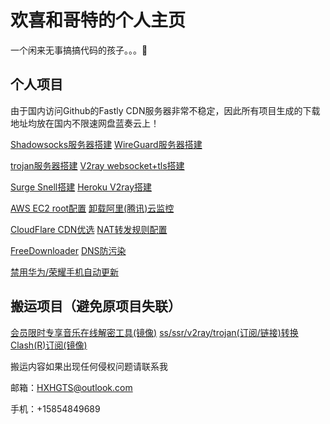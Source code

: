 # 欢喜和哥特的个人主页

一个闲来无事搞搞代码的孩子。。。🤮

## 个人项目

由于国内访问Github的Fastly CDN服务器非常不稳定，因此所有项目生成的下载地址均放在国内不限速网盘蓝奏云上！

[Shadowsocks服务器搭建](https://hxhgts.icu/SSServer/) [WireGuard服务器搭建](https://hxhgts.icu/WireGuardServer/)

[trojan服务器搭建](https://hxhgts.icu/TrojanServer/) [V2ray websocket+tls搭建](https://hxhgts.icu/v2ray-websocket-tls-nginx/)

[Surge Snell搭建](https://hxhgts.icu/SnellServer/) [Heroku V2ray搭建](https://hxhgts.icu/v2ray-heroku/)

[AWS EC2 root配置](https://hxhgts.icu/AWSECSRoot/) [卸载阿里(腾讯)云监控](https://hxhgts.icu/AliyunProtectUninstall/)

[CloudFlare CDN优选](https://hxhgts.icu/CloudFlareIP/) [NAT转发规则配置](https://hxhgts.icu/NATConfigGenerator/)

[FreeDownloader](https://hxhgts.icu/FreeDownloader/) [DNS防污染](https://hxhgts.icu/AntiDNSPollute/)

[禁用华为/荣耀手机自动更新](https://hxhgts.icu/HuaweiAntiUpdate/)

## 搬运项目（避免原项目失联）

[会员限时专享音乐在线解密工具(镜像)](https://hxhgts.icu/QQMusicUnblocker/)     [ss/ssr/v2ray/trojan(订阅/链接)转换Clash(R)订阅(镜像)](https://hxhgts.icu/ClashRuleTransfer/)

搬运内容如果出现任何侵权问题请联系我

邮箱：HXHGTS@outlook.com

手机：+15854849689
